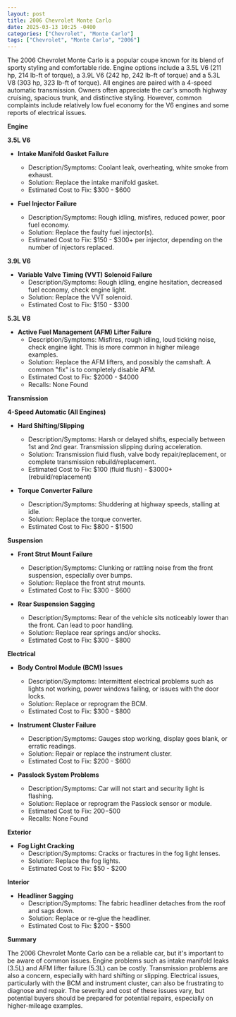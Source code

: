 ```yaml
---
layout: post
title: 2006 Chevrolet Monte Carlo
date: 2025-03-13 10:25 -0400
categories: ["Chevrolet", "Monte Carlo"]
tags: ["Chevrolet", "Monte Carlo", "2006"]
---
```

The 2006 Chevrolet Monte Carlo is a popular coupe known for its blend of sporty styling and comfortable ride. Engine options include a 3.5L V6 (211 hp, 214 lb-ft of torque), a 3.9L V6 (242 hp, 242 lb-ft of torque) and a 5.3L V8 (303 hp, 323 lb-ft of torque). All engines are paired with a 4-speed automatic transmission. Owners often appreciate the car's smooth highway cruising, spacious trunk, and distinctive styling. However, common complaints include relatively low fuel economy for the V6 engines and some reports of electrical issues.

**Engine**

**3.5L V6**

*   **Intake Manifold Gasket Failure**
    *   Description/Symptoms: Coolant leak, overheating, white smoke from exhaust.
    *   Solution: Replace the intake manifold gasket.
    *   Estimated Cost to Fix: $300 - $600

*   **Fuel Injector Failure**
    *   Description/Symptoms: Rough idling, misfires, reduced power, poor fuel economy.
    *   Solution: Replace the faulty fuel injector(s).
    *   Estimated Cost to Fix: $150 - $300+ per injector, depending on the number of injectors replaced.

**3.9L V6**

*   **Variable Valve Timing (VVT) Solenoid Failure**
    *   Description/Symptoms: Rough idling, engine hesitation, decreased fuel economy, check engine light.
    *   Solution: Replace the VVT solenoid.
    *   Estimated Cost to Fix: $150 - $300

**5.3L V8**
*   **Active Fuel Management (AFM) Lifter Failure**
    *   Description/Symptoms: Misfires, rough idling, loud ticking noise, check engine light. This is more common in higher mileage examples.
    *   Solution: Replace the AFM lifters, and possibly the camshaft. A common "fix" is to completely disable AFM.
    *   Estimated Cost to Fix: $2000 - $4000
    *   Recalls: None Found

**Transmission**

**4-Speed Automatic (All Engines)**

*   **Hard Shifting/Slipping**
    *   Description/Symptoms: Harsh or delayed shifts, especially between 1st and 2nd gear. Transmission slipping during acceleration.
    *   Solution: Transmission fluid flush, valve body repair/replacement, or complete transmission rebuild/replacement.
    *   Estimated Cost to Fix: $100 (fluid flush) - $3000+ (rebuild/replacement)

*   **Torque Converter Failure**
    *   Description/Symptoms: Shuddering at highway speeds, stalling at idle.
    *   Solution: Replace the torque converter.
    *   Estimated Cost to Fix: $800 - $1500

**Suspension**

*   **Front Strut Mount Failure**
    *   Description/Symptoms: Clunking or rattling noise from the front suspension, especially over bumps.
    *   Solution: Replace the front strut mounts.
    *   Estimated Cost to Fix: $300 - $600

*   **Rear Suspension Sagging**
    *   Description/Symptoms: Rear of the vehicle sits noticeably lower than the front. Can lead to poor handling.
    *   Solution: Replace rear springs and/or shocks.
    *   Estimated Cost to Fix: $300 - $800

**Electrical**

*   **Body Control Module (BCM) Issues**
    *   Description/Symptoms: Intermittent electrical problems such as lights not working, power windows failing, or issues with the door locks.
    *   Solution: Replace or reprogram the BCM.
    *   Estimated Cost to Fix: $300 - $800

*   **Instrument Cluster Failure**
    *   Description/Symptoms: Gauges stop working, display goes blank, or erratic readings.
    *   Solution: Repair or replace the instrument cluster.
    *   Estimated Cost to Fix: $200 - $600

*   **Passlock System Problems**
    * Description/Symptoms: Car will not start and security light is flashing.
    * Solution: Replace or reprogram the Passlock sensor or module.
    * Estimated Cost to Fix: $200-$500
    * Recalls: None Found

**Exterior**

*   **Fog Light Cracking**
    *   Description/Symptoms: Cracks or fractures in the fog light lenses.
    *   Solution: Replace the fog lights.
    *   Estimated Cost to Fix: $50 - $200

**Interior**

*   **Headliner Sagging**
    *   Description/Symptoms: The fabric headliner detaches from the roof and sags down.
    *   Solution: Replace or re-glue the headliner.
    *   Estimated Cost to Fix: $200 - $500

**Summary**

The 2006 Chevrolet Monte Carlo can be a reliable car, but it's important to be aware of common issues. Engine problems such as intake manifold leaks (3.5L) and AFM lifter failure (5.3L) can be costly. Transmission problems are also a concern, especially with hard shifting or slipping. Electrical issues, particularly with the BCM and instrument cluster, can also be frustrating to diagnose and repair. The severity and cost of these issues vary, but potential buyers should be prepared for potential repairs, especially on higher-mileage examples.

